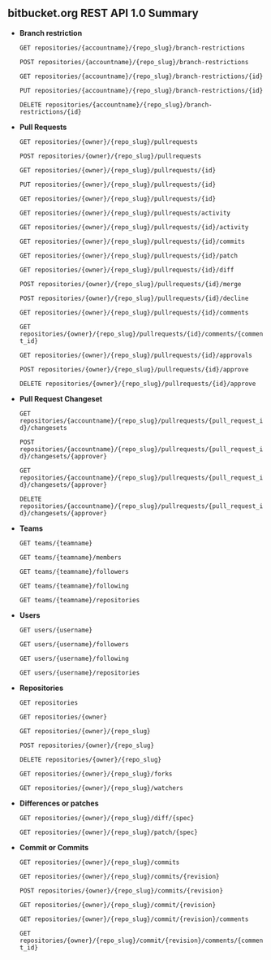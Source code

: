 bitbucket.org REST API 1.0 Summary
----------------------------------

* **Branch restriction**

  `GET repositories/{accountname}/{repo_slug}/branch-restrictions`

  `POST repositories/{accountname}/{repo_slug}/branch-restrictions`

  `GET repositories/{accountname}/{repo_slug}/branch-restrictions/{id}`

  `PUT repositories/{accountname}/{repo_slug}/branch-restrictions/{id}`

  `DELETE repositories/{accountname}/{repo_slug}/branch-restrictions/{id}`


* **Pull Requests**

  `GET repositories/{owner}/{repo_slug}/pullrequests`

  `POST repositories/{owner}/{repo_slug}/pullrequests`

  `GET repositories/{owner}/{repo_slug}/pullrequests/{id}`

  `PUT repositories/{owner}/{repo_slug}/pullrequests/{id}`

  `GET repositories/{owner}/{repo_slug}/pullrequests/{id}`

  `GET repositories/{owner}/{repo_slug}/pullrequests/activity`

  `GET repositories/{owner}/{repo_slug}/pullrequests/{id}/activity`

  `GET repositories/{owner}/{repo_slug}/pullrequests/{id}/commits`

  `GET repositories/{owner}/{repo_slug}/pullrequests/{id}/patch`

  `GET repositories/{owner}/{repo_slug}/pullrequests/{id}/diff`

  `POST repositories/{owner}/{repo_slug}/pullrequests/{id}/merge`

  `POST repositories/{owner}/{repo_slug}/pullrequests/{id}/decline`

  `GET repositories/{owner}/{repo_slug}/pullrequests/{id}/comments`

  `GET repositories/{owner}/{repo_slug}/pullrequests/{id}/comments/{comment_id}`

  `GET repositories/{owner}/{repo_slug}/pullrequests/{id}/approvals`

  `POST repositories/{owner}/{repo_slug}/pullrequests/{id}/approve`

  `DELETE repositories/{owner}/{repo_slug}/pullrequests/{id}/approve`


* **Pull Request Changeset**

  `GET repositories/{accountname}/{repo_slug}/pullrequests/{pull_request_id}/changesets`

  `POST repositories/{accountname}/{repo_slug}/pullrequests/{pull_request_id}/changesets/{approver}`

  `GET repositories/{accountname}/{repo_slug}/pullrequests/{pull_request_id}/changesets/{approver}`

  `DELETE repositories/{accountname}/{repo_slug}/pullrequests/{pull_request_id}/changesets/{approver}`


* **Teams**

  `GET teams/{teamname}`

  `GET teams/{teamname}/members`

  `GET teams/{teamname}/followers`

  `GET teams/{teamname}/following`

  `GET teams/{teamname}/repositories`


* **Users**

  `GET users/{username}`

  `GET users/{username}/followers`

  `GET users/{username}/following`

  `GET users/{username}/repositories`


* **Repositories**

  `GET repositories`

  `GET repositories/{owner}`

  `GET repositories/{owner}/{repo_slug}`

  `POST repositories/{owner}/{repo_slug}`

  `DELETE repositories/{owner}/{repo_slug}`

  `GET repositories/{owner}/{repo_slug}/forks`

  `GET repositories/{owner}/{repo_slug}/watchers`


* **Differences or patches**

  `GET repositories/{owner}/{repo_slug}/diff/{spec}`

  `GET repositories/{owner}/{repo_slug}/patch/{spec}`


* **Commit or Commits**

  `GET repositories/{owner}/{repo_slug}/commits`

  `GET repositories/{owner}/{repo_slug}/commits/{revision}`

  `POST repositories/{owner}/{repo_slug}/commits/{revision}`

  `GET repositories/{owner}/{repo_slug}/commit/{revision}`

  `GET repositories/{owner}/{repo_slug}/commit/{revision}/comments`

  `GET repositories/{owner}/{repo_slug}/commit/{revision}/comments/{comment_id}`
